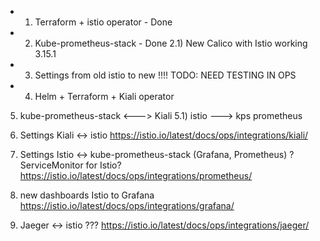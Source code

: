 + 1) Terraform + istio operator - Done
+ 2) Kube-prometheus-stack - Done
    2.1) New Calico with Istio working 3.15.1
+ 3) Settings from old istio to new !!!! TODO: NEED TESTING IN OPS

+ 4) Helm + Terraform + Kiali operator


5) kube-prometheus-stack <---> Kiali 
    5.1) istio ---> kps prometheus

6) Settings Kiali <-> istio     https://istio.io/latest/docs/ops/integrations/kiali/

7) Settings Istio <-> kube-prometheus-stack (Grafana, Prometheus) ?ServiceMonitor for Istio?
                                https://istio.io/latest/docs/ops/integrations/prometheus/

8) new dashboards Istio to Grafana  https://istio.io/latest/docs/ops/integrations/grafana/

9) Jaeger <-> istio ???         https://istio.io/latest/docs/ops/integrations/jaeger/
